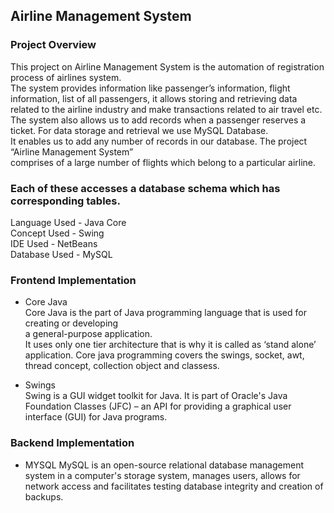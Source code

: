## Airline Management System
### Project Overview
This project on Airline Management System is the automation of registration process of airlines system.<br> 
The system provides information like passenger’s information, 
flight information, list of all passengers, it allows storing and retrieving data related to the airline industry and make transactions related to air travel etc. <br>
The system also allows us to add records when a passenger reserves a ticket.
For data storage and retrieval we use MySQL Database.<br>
 It enables us to add any number of records in our database. 
The project “Airline Management System” <br>comprises of a large number of flights which belong to a particular airline. 

### Each of these accesses a database schema which has corresponding tables.

Language Used -  Java Core <br>
Concept Used - Swing<br>
IDE Used - NetBeans<br>
Database Used - MySQL<br>


### Frontend Implementation
* Core Java<br>
Core Java is the part of Java programming language that is used for creating or developing <br>a general-purpose application.<br>
 It uses only one tier architecture that is why it is called as ‘stand alone’ application.
 Core java programming covers the swings, socket, awt, thread concept, collection object and classess.

* Swings<br>
Swing is a GUI widget toolkit for Java. It is part of Oracle's Java Foundation Classes (JFC) – an API for providing a graphical user interface (GUI) for Java programs. 

### Backend Implementation 
* MYSQL
MySQL is an open-source relational database management system
in a computer's storage system, manages users, allows for network access and facilitates testing database integrity and creation of backups. 

